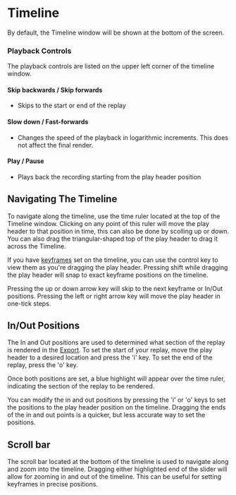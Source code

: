 # Timeline

By default, the Timeline window will be shown at the bottom of the screen. 

### Playback Controls

The playback controls are listed on the upper left corner of the timeline window. 

#### Skip backwards / Skip forwards

- Skips to the start or end of the replay

#### Slow down / Fast-forwards

- Changes the speed of the playback in logarithmic increments. This does not affect the final render.

#### Play / Pause

- Plays back the recording starting from the play header position

## Navigating The Timeline

To navigate along the timeline, use the time ruler located at the top of the Timeline window. Clicking on any point of this ruler will move the play header to that position in time, this can also be done by scolling up or down. You can also drag the triangular-shaped top of the play header to drag it across the Timeline.

If you have [keyframes](keyframes.md) set on the timeline, you can use the control key to view them as you're dragging the play header. Pressing shift while dragging the play header will snap to exact keyframe positions on the timeline.

Pressing the up or down arrow key will skip to the next keyframe or In/Out positions. Pressing the left or right arrow key will move the play header in one-tick steps.

## In/Out Positions

The In and Out positions are used to determined what section of the replay is rendered in the [Export](/flashback/docs/editor/exporting.md). To set the start of your replay, move the play header to a desired location and press the 'i' key. To set the end of the replay, press the 'o' key. 

Once both positions are set, a blue highlight will appear over the time ruler, indicating the section of the replay to be rendered.

You can modify the in and out positions by pressing the 'i' or 'o' keys to set the positions to the play header position on the timeline. Dragging the ends of the in and out points is a quicker, but less accurate way to set the positions. 

## Scroll bar

The scroll bar located at the bottom of the timeline is used to navigate along and zoom into the timeline. Dragging either highlighted end of the slider will allow for zooming in and out of the timeline. This can be useful for setting keyframes in precise positions. 